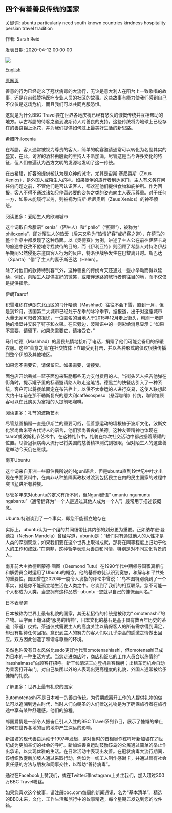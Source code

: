 ## 四个有着善良传统的国家

关键词: ubuntu particularly need south known countries kindness hospitality persian travel tradition

作者: Sarah Reid

发表日期: 2020-04-12 00:00:00

![](https://ichef.bbci.co.uk/wwfeatures/live/624_351/images/live/p0/88/jc/p088jcnp.jpg)

[English](Four%20countries%20with%20a%20tradition%20of%20kindness.md)

[原网页](https://www.bbc.com/travel/story/20200412-four-countries-with-a-tradition-of-kindness)

善意的行为已经定义了冠状病毒的大流行，无论是意大利人在阳台上一致歌唱的故事，还是在前线赞扬医疗专业人员的社区的故事。这些故事有能力使我们感到自己不仅仅是这场危机，而且我们可以共同克服恐惧。

这就是为什么BBC Travel要在世界各地庆祝已经有悠久的慷慨传统并互相帮助的地方。从古希腊的待客之道到波斯诗人对善良的支持，这些传统将为地球上已经存在的善良锦上添花，并为我们提供如何过上最美好生活的新思路。

希腊Philoxenia

在希腊，客人通常被视为尊贵的客人，简单的晚宴邀请通常可以转化为名副其实的盛宴，在此，访客的酒杯由殷勤的主持人不断加满。尽管这是当今许多文化的特征，但人们普遍认为西方文明的发源地发明了这一传统。

在古希腊，好客的提供被认为是众神的诫命，尤其是宙斯·塞尼奥斯（Zeus Xenios），是外国人或陌生人的神。如果疲倦的旅行者到达家门，主人有义务在问任何问题之前，不管他们是否认识客人，都欢迎他们提供食物和庇护所。作为回报，客人不得不通过诸如只停留必要的姿势之类的姿态向主人表示尊重。对于任何一方，如果未能履行义务，则被视为宙斯·希尼奥斯（Zeus Xenios）的神圣愤怒。

阅读更多：爱陌生人的欧洲城市

这个词取自希腊语“ xenia”（陌生人）和“ philo”（“照顾”），被称为“ philoxenia”，即对陌生人的热爱（后来又称为“热情好客”或好客之道），在荷马的整个作品中都发现了这种场面。以《奥德赛》为例，讲述了主人公在前往伊萨卡岛的旅途中孜孜不倦地寻找款待的目的，而《伊利亚特》则回顾了希腊人对特洛伊战争期间公然侵犯东道国客人行为的反应，特洛伊战争发生在巴黎离开时。斯巴达（Sparta）“偷”了主人的妻子斯巴达（Helen）。

除了对他们的款待特别客气外，这种善良的传统今天还通过一些小举动而得以延续，例如，向陌生人提供友好的微笑，或陪伴迷路的旅行者前往目的地，而不仅仅是提供指示。

伊朗Taarof

积雪堆积在伊朗东北山区的马什哈德（Mashhad）往往不会下雪，直到一月，但是到12月，该国第二大城市已经处于冬季的冰冷季节。据报道，出于对这座城市大量无家可归者的担忧，一位匿名的当地人于2015年12月走上街头，粉刷一堵鲜艳的墙壁并安装了钉子和衣架。在它旁边，波斯语中的一则彩绘消息显示：“如果不需要，请留下。如果您需要它，请接受它。”

马什哈德（Mashhad）的居民热情地接听了电话，捐赠了他们可能会备用的保暖衣服。这些“善意之墙”在社交媒体上立即受到打击，并以各种形式的倡议很快传播到整个伊朗及其他地区。

如果您不需要它，请保留它。如果需要，请接受。

面包店开始丢掉一篮子面包来鼓励那些无力支付费用的人。当街头艺人把吉他弹在街角时，提示罐子里的标语邀请路人取走这笔钱。德黑兰的快餐店引入了一种系统，客户可以将餐单固定在布告栏上，以供不太幸运的人进行交易，这使人联想起大约十年前在那不勒斯复兴的意大利caffèsospeso（悬浮咖啡）传统，咖啡馆顾客可以在此购买为富裕的人提前喝咖啡。

阅读更多：礼节的波斯艺术

尽管慈善捐赠一直是伊斯兰的重要习俗，但善意运动的墙根植于波斯文化，波斯文化崇尚鲁米等古代诗人的语言，他们崇尚善良的美德。这种友善精神也体现在taarof或波斯礼节艺术中，在这种礼节中，礼貌在每次社交活动中都占据着荣耀的位置。尽管冠状病毒大流行已将美国的慈善精神测试到极限，但对陌生人的这些善意举动今天仍在继续。

南非Ubuntu

这个词来自非洲一些原住民所说的Nguni语言，但是ubuntu直到19世纪中叶才出现在书面资料中，在南非从种族隔离政权过渡到包括民主在内的民主国家的过程中突飞猛进所有种族。

尽管多年来对ubuntu的定义有所不同，但Nguni谚语“ umuntu ngumuntu ngabantu”（通常翻译为“一个人是通过其他人成为一个人”）最常用于描述该概念。

Ubuntu特别谈到了一个事实，即您不能孤立地存在

实际上，ubuntu认为一个组的共同纽带比其内部的划分更为重要。正如纳尔逊·曼德拉（Nelson Mandela）曾经写道，ubuntu是：“我们只有通过他人的人性才是人类的深刻观念；如果我们要在这个世界上取得成就，那将在同等程度上归功于他人的工作和成就。”在南非，这种哲学表现为善良和同情，特别是对不同文化背景的人。

南非前大主教德斯蒙德·图图（Desmond Tutu）在1990年代中期领导国家真相与和解委员会时运用了Ubuntu的概念，他的基督教徒认识到宽恕，和解与和平共处的重要性。图图曾在2020年一度令人发指的评论中曾说：“乌本图特别谈到了一个事实，就是你不能孤立地生活在人类之中。它谈到了我们的相互联系。您不可能一个人都成为人类，当您拥有这种品质– ubuntu –您就以自己的慷慨而闻名。”

日本表参道

日本被称为世界上最有礼貌的国家，其无私招待的传统是被称为“ omotenashi”的产物。从字面上翻译成“服务的精神”，日本文化的基石是基于具有数百年历史的茶道（茶道）仪式，茶道仪式需要主人的高度关注以确保客人的所有需求得到满足，却没有期待任何回报。意识到主人的努力的客人们以几乎崇高的感激之情做出回应。双方因此创造了和谐与尊重的环境。

虽然也许没有日本风俗比sado更好地代表omotenashiashi，但omotenashi已成为日本的一种生活方式。当您走进商店时，商店和饭店的工作人员会以热情的“ irasshaimase”向顾客打招呼。新干线清洁工向登机乘客鞠躬；出租车司机会自动为乘客打开车门。对自己集团以外的人表现出更高程度的礼貌，外国人通常被给予慷慨的礼貌。

了解更多：世界上最有礼貌的国家

Butomotenashi不是日本唯一的善良传统。为假期或离开工作的人提供礼物的做法可以追溯到远古时代，当时人们向朝圣的人们赠送礼物是为了确保旅行者在旅行途中享有某种舒适感。他们的旅程。

邻国爱情是一部令人振奋且引人入胜的BBC Travel系列节目，展示了慷慨的举止如何在世界各地的目的地中产生深远的影响。

新加坡的现代善良运动于1997年发起，是对当时的首相吴作栋呼吁新加坡在21世纪成为更加亲切的社会的呼吁。新加坡善良运动鼓励该岛的公民通过简单的举止作出承诺，以实现优雅的生活。在日常活动中表现出友善。在冠状病毒大流行期间，该组织敦促新加坡人通过采取行动，例如为一线工人制作感谢卡，并通过具有社会责任感的方法与朋友和同事交往，以帮助“善待病毒”。

通过在Facebook上赞我们，或在Twitter和Instagram上关注我们，加入超过300万BBC Travel粉丝。

如果您喜欢这个故事，请注册bbc.com每周的新闻通讯，名为“基本清单”。精选的BBC未来，文化，工作生活和旅行中的故事精选，每个星期五发送到您的收件箱。